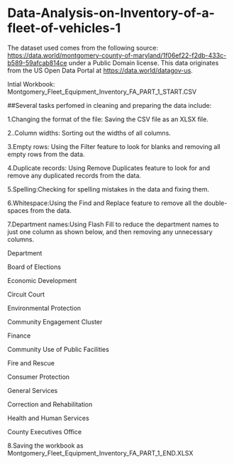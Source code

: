# Data-Analysis-on-Inventory-of-a-fleet-of-vehicles-1

The dataset used comes from the following source: https://data.world/montgomery-county-of-maryland/1f06ef22-f2db-433c-b589-59afcab814ce under a Public Domain license. This data originates from the US Open Data Portal at https://data.world/datagov-us.

Intial Workbook: Montgomery_Fleet_Equipment_Inventory_FA_PART_1_START.CSV

##Several tasks perfomed in cleaning and preparing the data include:

1.Changing the format of the file: Saving the CSV file as an XLSX file.

2..Column widths: Sorting out the widths of all columns.

3.Empty rows: Using the Filter feature to look for blanks and removing all empty rows from the data.

4.Duplicate records: Using Remove Duplicates feature to look for and remove any duplicated records from the data.

5.Spelling:Checking for spelling mistakes in the data and fixing them.

6.Whitespace:Using the Find and Replace feature to remove all the double-spaces from the data.

7.Department names:Using Flash Fill to reduce the department names to just one column as shown below, and then removing any unnecessary columns.

Department	

Board of Elections

Economic Development

Circuit Court	

Environmental Protection

Community Engagement Cluster	

Finance

Community Use of Public Facilities

Fire and Rescue

Consumer Protection	

General Services

Correction and Rehabilitation	

Health and Human Services

County Executives Office	

8.Saving the workbook as Montgomery_Fleet_Equipment_Inventory_FA_PART_1_END.XLSX
